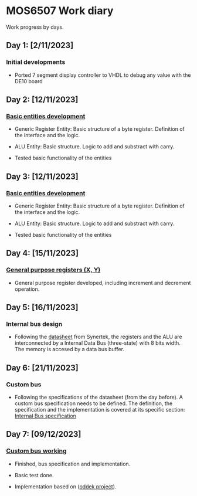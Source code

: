 
# MOS6507 Work diary
<link rel="stylesheet" type="text/css" href="/css/style.css">

Work progress by days.

## Day 1: [2/11/2023]

### Initial developments

- Ported 7 segment display controller to VHDL to debug any value with the DE10 board

## Day 2: [12/11/2023] 

### [Basic entities development](https://github.com/DiscreteVic/MOS6507-HDL-core/commit/d83a69c1b86c59c84be04b4f2dcdceae930be168)

- Generic Register Entity: Basic structure of a byte register.
Definition of the interface and the logic.

- ALU Entity: Basic structure.
Logic to add and substract with carry.

- Tested basic functionality of the entities

## Day 3: [12/11/2023] 

### [Basic entities development](https://github.com/DiscreteVic/MOS6507-HDL-core/commit/d83a69c1b86c59c84be04b4f2dcdceae930be168)

- Generic Register Entity: Basic structure of a byte register.
Definition of the interface and the logic.

- ALU Entity: Basic structure.
Logic to add and substract with carry.

- Tested basic functionality of the entities

## Day 4: [15/11/2023] 

### [General purpose registers (X, Y)](https://github.com/DiscreteVic/MOS6507-HDL-core/commit/3189cbc793c9d3d3e3154dc78ca9088a504627e1)

- General purpose register developed, including increment and decrement operation.

## Day 5: [16/11/2023] 


### Internal bus design

- Following the [datasheet](https://www.princeton.edu/~mae412/HANDOUTS/Datasheets/6502.pdf) from Synertek, the registers and the ALU are interconnected by a Internal Data Bus (three-state) with 8 bits width. The memory is accesed by a data bus buffer.

## Day 6: [21/11/2023] 


### Custom bus

- Following the specifications of the datasheet (from the day before). A custom bus specification needs to be defined. The definition, the specification and the implementation is covered at its specific section: [Internal Bus specification](/MOS6507_core/BusSpec/)

## Day 7: [09/12/2023] 


### [Custom bus working](https://github.com/DiscreteVic/MOS6507-HDL-core/commit/3fe91ebb7985b82792e4cc67b4a8d8c0d8692621)

- Finished, bus specification and implementation.

- Basic test done. 

- Implementation based on ([oddek project](https://github.com/oddek/8-bit-Computer/tree/master)).

